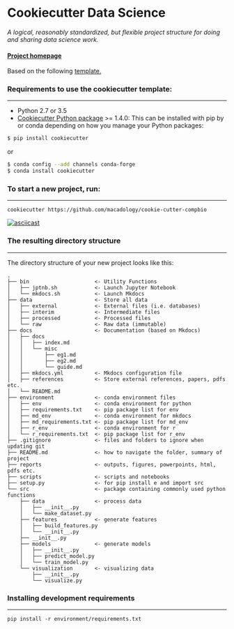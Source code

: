 # Cookiecutter Data Science

_A logical, reasonably standardized, but flexible project structure for doing and sharing data science work._
#### [Project homepage](https://github.com/Macadish/cookie-cutter-compbio)
Based on the following [template.](http://drivendata.github.io/cookiecutter-data-science/)

### Requirements to use the cookiecutter template:
-----------
 - Python 2.7 or 3.5
 - [Cookiecutter Python package](http://cookiecutter.readthedocs.org/en/latest/installation.html) >= 1.4.0: This can be installed with pip by or conda depending on how you manage your Python packages:

``` bash
$ pip install cookiecutter
```

or

``` bash
$ conda config --add channels conda-forge
$ conda install cookiecutter
```

### To start a new project, run:
------------

    cookiecutter https://github.com/macadology/cookie-cutter-compbio


[![asciicast](https://asciinema.org/a/244658.svg)](https://asciinema.org/a/244658)


### The resulting directory structure
------------

The directory structure of your new project looks like this:

```
.
├── bin                     <- Utility Functions
│   ├── jptnb.sh            <- Launch Jupyter Notebook
│   └── mkdocs.sh           <- Launch Mkdocs
├── data                    <- Store all data
│   ├── external            <- External files (i.e. databases)
│   ├── interim             <- Intermediate files
│   ├── processed           <- Processed files
│   └── raw                 <- Raw data (immutable)
├── docs                    <- Documentation (based on Mkdocs)
│   ├── docs
│   │   ├── index.md
│   │   └── misc
│   │       ├── eg1.md
│   │       ├── eg2.md
│   │       └── guide.md
│   ├── mkdocs.yml          <- Mkdocs configuration file
│   ├── references          <- Store external references, papers, pdfs etc.
│   └── README.md
├── environment             <- conda environment files
│   ├── env                 <- conda environment for python
│   ├── requirements.txt    <- pip package list for env
│   ├── md_env              <- conda environment for mkdocs
│   ├── md_requirements.txt <- pip package list for md_env
│   ├── r_env               <- conda environment for r
│   └── r_requirements.txt  <- pip package list for r_env
├── .gitignore              <- files and folders to ignore when updating git
├── README.md               <- how to navigate the folder, summary of project
├── reports                 <- outputs, figures, powerpoints, html, pdfs etc.
├── scripts                 <- scripts and notebooks
├── setup.py                <- for pip install e and import src
└── src                     <- package containing commonly used python functions
    ├── data                <- process data
    │   ├── __init__.py
    │   └── make_dataset.py
    ├── features            <- generate features
    │   ├── build_features.py
    │   └── __init__.py
    ├── __init__.py
    ├── models              <- generate models
    │   ├── __init__.py
    │   ├── predict_model.py
    │   └── train_model.py
    └── visualization       <- visualizing data
        ├── __init__.py
        └── visualize.py
```

### Installing development requirements
------------

    pip install -r environment/requirements.txt
